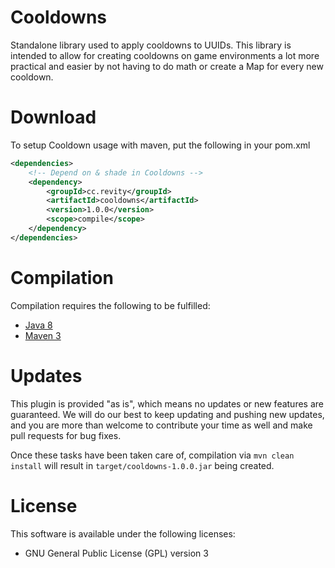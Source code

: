 # Cooldowns
Standalone library used to apply cooldowns to UUIDs. This library is intended to allow for creating cooldowns on game environments a lot more practical and easier by not having to do math or create a Map for every new cooldown.

# Download
To setup Cooldown usage with maven, put the following in your pom.xml

```xml
<dependencies>
    <!-- Depend on & shade in Cooldowns -->
    <dependency>
        <groupId>cc.revity</groupId>
        <artifactId>cooldowns</artifactId>
        <version>1.0.0</version>
        <scope>compile</scope>
    </dependency>
</dependencies>

```

# Compilation
Compilation requires the following to be fulfilled:
* [Java 8](http://www.oracle.com/technetwork/java/javase/downloads/index.html "Java 8 Link")
* [Maven 3](http://maven.apache.org/download.html "Maven 3 Link")

# Updates
This plugin is provided "as is", which means no updates or new features are guaranteed. We will do our best to keep updating and pushing new updates, and you are more than welcome to contribute your time as well and make pull requests for bug fixes.

Once these tasks have been taken care of, compilation via `mvn clean install` will result in `target/cooldowns-1.0.0.jar` being created.

# License
This software is available under the following licenses:
* GNU General Public License (GPL) version 3

